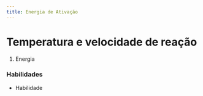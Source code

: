 ```yaml
---
title: Energia de Ativação
---
```


# Temperatura e velocidade de reação

1. Energia

### Habilidades

- Habilidade
